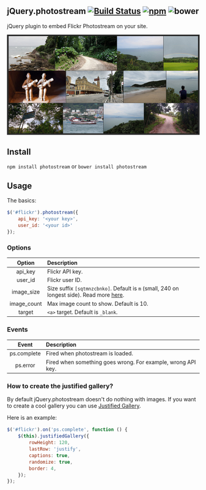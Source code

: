 ## jQuery.photostream [![Build Status](https://travis-ci.org/alexandrevicenzi/photostream.svg?branch=master)](https://travis-ci.org/alexandrevicenzi/photostream) [![npm](https://img.shields.io/npm/v/photostream.svg)](https://www.npmjs.com/package/photostream) ![bower](https://img.shields.io/bower/v/photostream.svg)

jQuery plugin to embed Flickr Photostream on your site.

![Screenshot](./screenshot.png)

## Install

`npm install photostream` or `bower install photostream`

## Usage

The basics:

```js
$('#flickr').photostream({
    api_key: '<your key>',
    user_id: '<your id>'
});
```

### Options

| Option | Description |
|:------:|:------------|
| api_key | Flickr API key. |
| user_id | Flickr user ID. |
| image_size | Size suffix `[sqtmnzcbnko]`. Default is `m` (small, 240 on longest side). Read more [here](https://www.flickr.com/services/api/misc.urls.html). |
| image_count | Max image count to show. Default is 10. |
| target | `<a>` target. Default is `_blank`. |

### Events

| Event | Description |
|:------:|:-----------|
| ps.complete | Fired when photostream is loaded. |
| ps.error | Fired when something goes wrong. For example, wrong API key. |

### How to create the justified gallery?

By default jQuery.photostream doesn't do nothing with images. If you want to create a cool gallery you can use [Justified Gallery](http://miromannino.github.io/Justified-Gallery/).

Here is an example:

```js
$('#flickr').on('ps.complete', function () {
    $(this).justifiedGallery({
        rowHeight: 120,
        lastRow: 'justify',
        captions: true,
        randomize: true,
        border: 4,
    });
});
```
